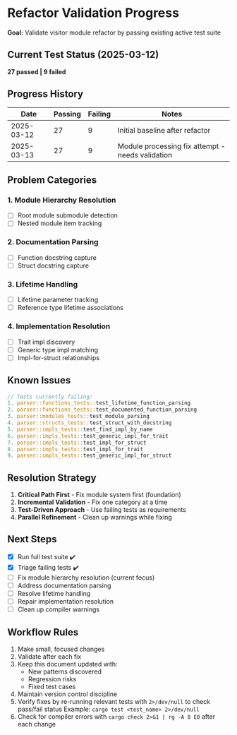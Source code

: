 # Refactor Validation Progress

**Goal:** Validate visitor module refactor by passing existing active test suite

## Current Test Status (2025-03-12)
**27 passed | 9 failed**

## Progress History
| Date       | Passing | Failing | Notes                          |
|------------|---------|---------|--------------------------------|
| 2025-03-12 | 27      | 9       | Initial baseline after refactor |
| 2025-03-13 | 27      | 9       | Module processing fix attempt - needs validation |

<!-- Add new rows above this line as progress is made -->

## Problem Categories

### 1. Module Hierarchy Resolution
- [ ] Root module submodule detection
- [ ] Nested module item tracking

### 2. Documentation Parsing
- [ ] Function docstring capture
- [ ] Struct docstring capture

### 3. Lifetime Handling
- [ ] Lifetime parameter tracking
- [ ] Reference type lifetime associations

### 4. Implementation Resolution
- [ ] Trait impl discovery
- [ ] Generic type impl matching
- [ ] Impl-for-struct relationships

## Known Issues
```rust
// Tests currently failing:
1. parser::functions_tests::test_lifetime_function_parsing
2. parser::functions_tests::test_documented_function_parsing  
3. parser::modules_tests::test_module_parsing
4. parser::structs_tests::test_struct_with_docstring
5. parser::impls_tests::test_find_impl_by_name
6. parser::impls_tests::test_generic_impl_for_trait
7. parser::impls_tests::test_impl_for_struct
8. parser::impls_tests::test_impl_for_trait  
9. parser::impls_tests::test_generic_impl_for_struct
```

## Resolution Strategy
1. **Critical Path First** - Fix module system first (foundation)
2. **Incremental Validation** - Fix one category at a time
3. **Test-Driven Approach** - Use failing tests as requirements
4. **Parallel Refinement** - Clean up warnings while fixing

## Next Steps
- [x] Run full test suite ✔️
- [x] Triage failing tests ✔️
- [ ] Fix module hierarchy resolution (current focus)
- [ ] Address documentation parsing
- [ ] Resolve lifetime handling
- [ ] Repair implementation resolution
- [ ] Clean up compiler warnings

## Workflow Rules
1. Make small, focused changes
2. Validate after each fix
3. Keep this document updated with:
   - New patterns discovered
   - Regression risks
   - Fixed test cases
4. Maintain version control discipline
5. Verify fixes by re-running relevant tests with `2>/dev/null` to check pass/fail status
   Example: `cargo test <test_name> 2>/dev/null`
6. Check for compiler errors with `cargo check 2>&1 | rg -A 8 E0` after each change
